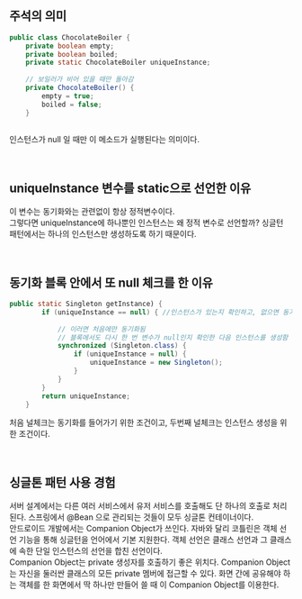 ## 주석의 의미
```java
public class ChocolateBoiler {
	private boolean empty;
	private boolean boiled;
	private static ChocolateBoiler uniqueInstance;
  
  	// 보일러가 비어 있을 때만 돌아감
	private ChocolateBoiler() {
		empty = true;
		boiled = false;
	}
  
```

인스턴스가 null 일 때만 이 메소드가 실행된다는 의미이다.

</br>

## uniqueInstance 변수를 static으로 선언한 이유
이 변수는 동기화와는 관련없이 항상 정적변수이다. </br>
그렇다면 uniqueInstance에 하나뿐인 인스턴스는 왜 정적 변수로 선언할까? 싱글턴 패턴에서는 하나의 인스턴스만 생성하도록 하기 때문이다.

</br>

## 동기화 블록 안에서 또 null 체크를 한 이유
```java
public static Singleton getInstance) {
		if (uniqueInstance == null) { //인스턴스가 있는지 확인하고, 없으면 동기화된 블록으로 들어감
        
        	// 이러면 처음에만 동기화됨
            // 블록에서도 다시 한 번 변수가 null인지 확인한 다음 인스턴스를 생성함
			synchronized (Singleton.class) {
				if (uniqueInstance = null) { 
					uniqueInstance = new Singleton(); 
                }
			}
        }
		return uniqueInstance;
    }
```
처음 널체크는 동기화를 들어가기 위한 조건이고, 두번째 널체크는 인스턴스 생성을 위한 조건이다.

</br>

## 싱글톤 패턴 사용 경험
서버 설계에서는 다른 여러 서비스에서 유저 서비스를 호출해도 단 하나의 호출로 처리된다. 스프링에서 @Bean 으로 관리되는 것들이 모두 싱글톤 컨테이너이다. </br>
안드로이드 개발에서는 Companion Object가 쓰인다. 자바와 달리 코틀린은 객체 선언 기능을 통해 싱글턴을 언어에서 기본 지원한다. 객체 선언은 클래스 선언과 그 클래스에 속한 단일 인스턴스의 선언을 합친 선언이다. </br> 
Companion Object는 private 생성자를 호출하기 좋은 위치다. Companion Object는 자신을 둘러싼 클래스의 모든 private 멤버에 접근할 수 있다. 화면 간에 공유해야 하는 객체를 한 화면에서 딱 하나만 만들어 쓸 때 이 Companion Object를 이용한다.
